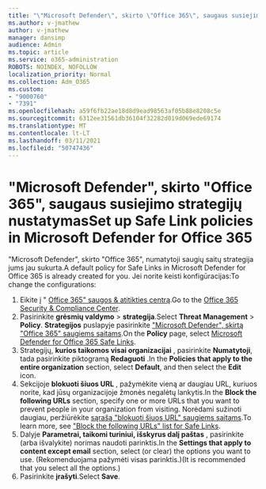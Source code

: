 ```yaml
---
title: "\"Microsoft Defender\", skirto \"Office 365\", saugaus susiejimo strategijų nustatymas"
ms.author: v-jmathew
author: v-jmathew
manager: dansimp
audience: Admin
ms.topic: article
ms.service: o365-administration
ROBOTS: NOINDEX, NOFOLLOW
localization_priority: Normal
ms.collection: Adm_O365
ms.custom:
- "9000760"
- "7391"
ms.openlocfilehash: a59f6fb22ae18d8d9ead98563af05b88e8208c5e
ms.sourcegitcommit: 6312ee31561db36104f32282d019d069ede69174
ms.translationtype: MT
ms.contentlocale: lt-LT
ms.lasthandoff: 03/11/2021
ms.locfileid: "50747436"
---
```

# <a name="set-up-safe-link-policies-in-microsoft-defender-for-office-365"></a><span data-ttu-id="d674e-102">"Microsoft Defender", skirto "Office 365", saugaus susiejimo strategijų nustatymas</span><span class="sxs-lookup"><span data-stu-id="d674e-102">Set up Safe Link policies in Microsoft Defender for Office 365</span></span>

<span data-ttu-id="d674e-103">"Microsoft Defender", skirto "Office 365", numatytoji saugių saitų strategija jums jau sukurta.</span><span class="sxs-lookup"><span data-stu-id="d674e-103">A default policy for Safe Links in Microsoft Defender for Office 365 is already created for you.</span></span> <span data-ttu-id="d674e-104">Jei norite keisti konfigūracijas:</span><span class="sxs-lookup"><span data-stu-id="d674e-104">To change the configurations:</span></span>

1. <span data-ttu-id="d674e-105">Eikite į " [Office 365" saugos & atitikties centrą](https://go.microsoft.com/fwlink/p/?linkid=2077143).</span><span class="sxs-lookup"><span data-stu-id="d674e-105">Go to the [Office 365 Security & Compliance Center](https://go.microsoft.com/fwlink/p/?linkid=2077143).</span></span>
2. <span data-ttu-id="d674e-106">Pasirinkite **grėsmių valdymo**  >  **strategija**.</span><span class="sxs-lookup"><span data-stu-id="d674e-106">Select **Threat Management** > **Policy**.</span></span> <span data-ttu-id="d674e-107">**Strategijos** puslapyje pasirinkite ["Microsoft Defender", skirtą "Office 365" saugiems saitams](https://go.microsoft.com/fwlink/?linkid=2101058).</span><span class="sxs-lookup"><span data-stu-id="d674e-107">On the **Policy** page, select [Microsoft Defender for Office 365 Safe Links](https://go.microsoft.com/fwlink/?linkid=2101058).</span></span>
3. <span data-ttu-id="d674e-108">Strategijų, **kurios taikomos visai organizacijai** , pasirinkite **Numatytoji**, tada pasirinkite piktogramą **Redaguoti** .</span><span class="sxs-lookup"><span data-stu-id="d674e-108">In the **Policies that apply to the entire organization** section, select **Default**, and then select the **Edit** icon.</span></span>
4. <span data-ttu-id="d674e-109">Sekcijoje **blokuoti šiuos URL** , pažymėkite vieną ar daugiau URL, kuriuos norite, kad jūsų organizacijoje žmonės negalėtų lankytis.</span><span class="sxs-lookup"><span data-stu-id="d674e-109">In the **Block the following URLs** section, specify one or more URLs that you want to prevent people in your organization from visiting.</span></span> <span data-ttu-id="d674e-110">Norėdami sužinoti daugiau, peržiūrėkite [sąrašą "blokuoti šiuos URL" saugiems saitams](https://go.microsoft.com/fwlink/?linkid=2092123).</span><span class="sxs-lookup"><span data-stu-id="d674e-110">To learn more, see ["Block the following URLs" list for Safe Links](https://go.microsoft.com/fwlink/?linkid=2092123).</span></span>
5. <span data-ttu-id="d674e-111">Dalyje **Parametrai, taikomi turiniui, išskyrus dalį paštas** , pasirinkite (arba išvalykite) norimas naudoti parinktis.</span><span class="sxs-lookup"><span data-stu-id="d674e-111">In the **Settings that apply to content except email** section, select (or clear) the options you want to use.</span></span> <span data-ttu-id="d674e-112">(Rekomenduojama pažymėti visas parinktis.)</span><span class="sxs-lookup"><span data-stu-id="d674e-112">(It is recommended that you select all the options.)</span></span>
6. <span data-ttu-id="d674e-113">Pasirinkite **įrašyti**.</span><span class="sxs-lookup"><span data-stu-id="d674e-113">Select **Save**.</span></span>
